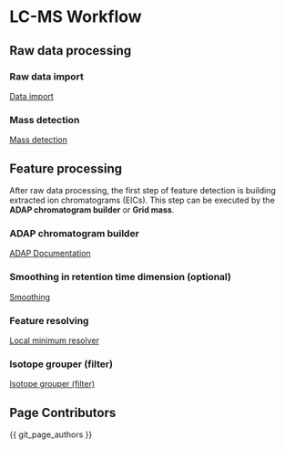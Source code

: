 # LC-MS Workflow
## Raw data processing

### Raw data import

[Data import](../../module_docs/dataimport/data-import.md#lc-ms-data)

### Mass detection

[Mass detection](../../module_docs/massdetection/mass-detection.md)

## Feature processing

After raw data processing, the first step of feature detection is building extracted ion
chromatograms (EICs). This step can be executed by the **ADAP chromatogram builder** or **Grid
mass**.

### ADAP chromatogram builder

[ADAP Documentation](../../module_docs/adapchromatogrambuilder/adap-chromatogram-builder.md)

### Smoothing in retention time dimension (optional)

[Smoothing](../../module_docs/smoothing/smoothing.md)

### Feature resolving

[Local minimum resolver](../../module_docs/localminimumresolver/local-minimum-resolver.md)

### Isotope grouper (filter)

[Isotope grouper (filter)](../../module_docs/isotopegrouper/Isotope_grouper)


## Page Contributors

{{ git_page_authors }}
